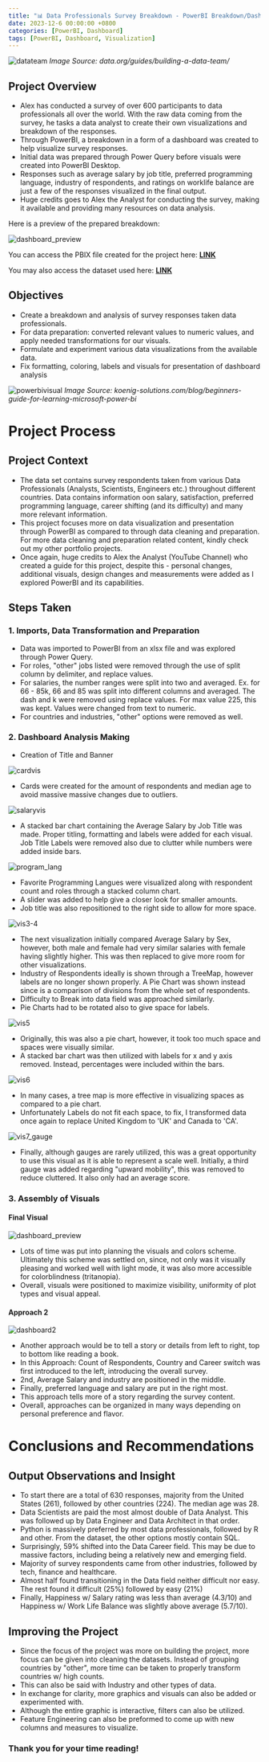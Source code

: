 ```yaml
---
title: "📊 Data Professionals Survey Breakdown - PowerBI Breakdown/Dashboard"
date: 2023-12-6 00:00:00 +0800
categories: [PowerBI, Dashboard]
tags: [PowerBI, Dashboard, Visualization]
---
```


![datateam](/portfolio/Datafield_PowerBI/Data-Team-Guides.png)
*Image Source: data.org/guides/building-a-data-team/*


## Project Overview
- Alex has conducted a survey of over 600 participants to data professionals all over the world. With the raw data coming from the survey, he tasks a data analyst to create their own visualizations and breakdown of the responses.
- Through PowerBI, a breakdown in a form of a dashboard was created to help visualize survey responses.
- Initial data was prepared through Power Query before visuals were created into PowerBI Desktop.
- Responses such as average salary by job title, preferred programming language, industry of respondents, and ratings on worklife balance are just a few of the responses visualized in the final output.
- Huge credits goes to Alex the Analyst for conducting the survey, making it available and providing many resources on data analysis.

Here is a preview of the prepared breakdown:

![dashboard_preview](/portfolio/Datafield_PowerBI/bi_dashboard_prev.png)

You can access the PBIX file created for the project here: **[LINK](https://github.com/rydata/rydata.github.io/blob/main/portfolio/Datafield_PowerBI/Data%20Professional%20Survey%20Breakdown_Rydata.pbix)**

You may also access the dataset used here: **[LINK](https://github.com/rydata/rydata.github.io/blob/main/portfolio/Datafield_PowerBI/Power%20BI%20-%20Survey%20Responses.xlsx)**

## Objectives
- Create a breakdown and analysis of survey responses taken data professionals. 
- For data preparation: converted relevant values to numeric values, and apply needed transformations for our visuals.
- Formulate and experiment various data visualizations from the available data.
- Fix formatting, coloring, labels and visuals for presentation of dashboard analysis

![powerbivisual](/portfolio/Datafield_PowerBI/powerbi_chart.jpg)
*Image Source: koenig-solutions.com/blog/beginners-guide-for-learning-microsoft-power-bi*

# Project Process
## Project Context
- The data set contains survey respondents taken from various Data Professionals (Analysts, Scientists, Engineers etc.) throughout different countries. Data contains information oon salary, satisfaction, preferred programming language, career shifting (and its difficulty) and many more relevant information.
- This project focuses more on data visualization and presentation through PowerBI as compared to through data cleaning and preparation. For more data cleaning and preparation related content, kindly check out my other portfolio projects.
- Once again, huge credits to Alex the Analyst (YouTube Channel) who created a guide for this project, despite this - personal changes, additional visuals, design changes and measurements were added as I explored PowerBI and its capabilities.

## Steps Taken
### 1. Imports, Data Transformation and Preparation
- Data was imported to PowerBI from an xlsx file and was explored through Power Query. 
- For roles, "other" jobs listed were removed through the use of split column by delimiter, and replace values. 
- For salaries, the number ranges were split into two and averaged. Ex. for 66 - 85k, 66 and 85 was split into different columns and averaged. The dash and k were removed using replace values. For max value 225, this was kept. Values were changed from text to numeric.
- For countries and industries, "other" options were removed as well. 

### 2. Dashboard Analysis Making
- Creation of Title and Banner

![cardvis](/portfolio/Datafield_PowerBI/vis_card.png)

- Cards were created for the amount of respondents and median age to avoid massive massive changes due to outliers.

![salaryvis](/portfolio/Datafield_PowerBI/vis1.png)
- A stacked bar chart containing the Average Salary by Job Title was made. Proper titling, formatting and labels were added for each visual. Job Title Labels were removed also due to clutter while numbers were added inside bars.


![program_lang](/portfolio/Datafield_PowerBI/vis2.png)
- Favorite Programming Langues were visualized along with respondent count and roles through a stacked column chart. 
- A slider was added to help give a closer look for smaller amounts. 
- Job title was also repositioned to the right side to allow for more space.

![vis3-4](/portfolio/Datafield_PowerBI/vis3_4.png)

- The next visualization initially compared Average Salary by Sex, however, both male and female had very similar salaries with female having slightly higher. This was then replaced to give more room for other visualizations.
- Industry of Respondents ideally is shown through a TreeMap, however labels are no longer shown properly. A Pie Chart was shown instead since is a comparison of divisions from the whole set of respondents.
- Difficulty to Break into data field was approached similarly.
- Pie Charts had to be rotated also to give space for labels.

![vis5](/portfolio/Datafield_PowerBI/vis5.png)
- Originally, this was also a pie chart, however, it took too much space and spaces were visually similar.
- A stacked bar chart was then utilized with labels for x and y axis removed. Instead, percentages were included within the bars.

![vis6](/portfolio/Datafield_PowerBI/vis6.png)

- In many cases, a tree map is more effective in visualizing spaces as compared to a pie chart. 
- Unfortunately Labels do not fit each space, to fix, I transformed data once again to replace United Kingdom to 'UK' and Canada to 'CA'.

![vis7_gauge](/portfolio/Datafield_PowerBI/vis7.png)

- Finally, although gauges are rarely utilized, this was a great opportunity to use this visual as it is able to represent a scale well. Initially, a third gauge was added regarding "upward mobility", this was removed to reduce cluttered. It also only had an average score. 

### 3. Assembly of Visuals

#### Final Visual
![dashboard_preview](/portfolio/Datafield_PowerBI/bi_dashboard_prev.png)

- Lots of time was put into planning the visuals and colors scheme. Ultimately this scheme was settled on, since, not only was it visually pleasing and worked well with light mode, it was also more accessible for colorblindness (tritanopia). 
- Overall, visuals were positioned to maximize visibility, uniformity of plot types and visual appeal. 

#### Approach 2
![dashboard2](/portfolio/Datafield_PowerBI/dashboard2.png)
- Another approach would be to tell a story or  details from left to right, top to bottom like reading a book. 
- In this Approach: Count of Respondents, Country and Career switch was first introduced to the left, introducing the overall survey.
- 2nd, Average Salary and industry are positioned in the middle.
- Finally, preferred language and salary are put in the right most.
- This approach tells more of a story regarding the survey content.
- Overall, approaches can be organized in many ways depending on personal preference and flavor.


# Conclusions and Recommendations
## Output Observations and Insight
- To start there are a total of 630 responses, majority from the United States (261), followed by other countries (224). The median age was 28.
- Data Scientists are paid the most almost double of Data Analyst. This was followed up by Data Engineer and Data Architect in that order.
- Python is massively preferred by most data professionals, followed by R and other. From the dataset, the other options mostly contain SQL. 
- Surprisingly, 59% shifted into the Data Career field. This may be due to massive factors, including being a relatively new and emerging field.
- Majority of survey respondents came from other industries, followed by tech, finance and healthcare. 
- Almost half found transitioning in the Data field neither difficult nor easy. The rest found it difficult (25%) followed by easy (21%)
- Finally, Happiness w/ Salary rating was less than average (4.3/10) and Happiness w/ Work Life Balance was slightly above average (5.7/10).


## Improving the Project
- Since the focus of the project was more on  building the project, more focus can be given into cleaning the datasets. Instead of grouping countries by "other", more time can be taken to properly transform countries w/ high counts. 
- This can also be said with Industry and other types of data.
- In exchange for clarity, more graphics and visuals can also be added or experimented with.
- Although the entire graphic is interactive, filters can also be utilized.
- Feature Engineering can also be preformed to come up with new columns and measures to visualize.

### Thank you for your time reading!